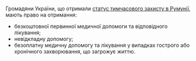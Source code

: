 Громадяни України, що отримали [cтатус тимчасового захисту в Румунії](/article/b7df7599e70cba0f244ce6aa4), мають право на отримання:
- безкоштовної первинної медичної допомоги та відповідного лікування;
- невідкладну допомогу;
- безоплатну медичну допомогу та лікування у випадках гострого або хронічного захворювання, що загрожує життю.